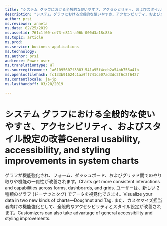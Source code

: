 ```yaml
---
title: "システム グラフにおける全般的な使いやすさ、アクセシビリティ、およびスタイル設定の改善"
description: "システム グラフにおける全般的な使いやすさ、アクセシビリティ、およびスタイル設定の改善"
author: prsi
ms.reviewer: anneta
ms.date: 02/25/2019
ms.assetid: 761c1f60-ce73-e811-a96b-000d3a18c83b
ms.topic: article
ms.prod: 
ms.service: business-applications
ms.technology: 
ms.author: prsi
audience: Power user
ms.translationtype: HT
ms.sourcegitcommit: 1a61095607f38831541a95f4ceb2a54bb756a41b
ms.openlocfilehash: fc133b91624c1aa0ff741c507ad3dc2f6c2f6427
ms.contentlocale: ja-jp
ms.lasthandoff: 03/20/2019

---
```

# <a name="general-usability-accessibility-and-styling-improvements-in-system-charts"></a><span data-ttu-id="6e4f2-103">システム グラフにおける全般的な使いやすさ、アクセシビリティ、およびスタイル設定の改善</span><span class="sxs-lookup"><span data-stu-id="6e4f2-103">General usability, accessibility, and styling improvements in system charts</span></span>




<span data-ttu-id="6e4f2-104">グラフが機能強化され、フォーム、ダッシュボード、およびグリッド間でのやり取りや機能の一貫性が改善されます。</span><span class="sxs-lookup"><span data-stu-id="6e4f2-104">Charts get more consistent interactions and capabilities across forms, dashboards, and grids.</span></span> <span data-ttu-id="6e4f2-105">ユーザーは、新しい 2 種類のグラフ (ドーナツとタグ) でデータを視覚化できます。</span><span class="sxs-lookup"><span data-stu-id="6e4f2-105">Visualize your data in two new kinds of charts—Doughnut and Tag.</span></span> <span data-ttu-id="6e4f2-106">また、カスタマイズ担当者向けの機能強化として、全般的なアクセシビリティとスタイル設定が改善されます。</span><span class="sxs-lookup"><span data-stu-id="6e4f2-106">Customizers can also take advantage of general accessibility and styling improvements.</span></span>

